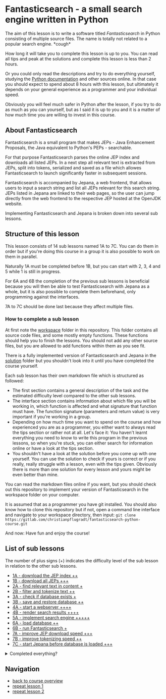 # Fantasticsearch - a small search engine written in Python #

The aim of this lesson is to write a software titled *Fantasticsearch*
in Python consisting of multiple source files. The name is totally
not related to a popular search engine. \*cough\*

How long it will take you to complete this lesson is up to you. You can read all tips
and peak at the solutions and complete this lesson is less than 2 hours.

Or you could only read the descriptions and try to do everything yourself,
studying the [Python documentation](https://www.python.org/doc) and other sources online.
In that case you should expect to spend about 8 hours with this lesson,
but ultimately it depends on your general experience as a programmer
and your individual speed.

Obviously you will feel much safer in Python after the lesson, 
if you try to do as much as you can yourself, but as I said it is up to you
and it is a matter of how much time you are willing to invest in this course. 

## About Fantasticsearch ##

Fantasticsearch is a small program that makes JEPs - 
Java Enhancement Proposals, the Java equivalent to Python's PEPs - searchable.

For that purpose Fantasticsearch parses the online JEP index and downloads all listed JEPs.
In a next step all relevant text is extracted from JEPs, split into tokens,
serialized and saved as a file which allowes Fantasticsearch 
to launch significantly faster in subsequent sessions.

Fantasticsearch is accompanied by Jepana, a web frontend,
that allows users to input a search string
and list all JEPs relevant for this search string.
JEPs listed in Jepana are linked to their web pages,
so the user can jump directly from the web frontend to the respective JEP 
hosted at the OpenJDK website.

Implementing Fantasticsearch and Jepana is broken down into several sub lessons.

## Structure of this lesson ##

This lesson consists of 14 sub lessons named 1A to 7C.
You can do them in order but if you're doing this course in a group
it is also possible to work on them in parallel.

Naturally 1A must be completed before 1B,
but you can start with 2, 3, 4 and 5 while 1 is still in progress.

For 6A and 6B the completion of the previous sub lessons is beneficial
because you will then be able to test Fantasticsearch with Jepana as a whole,
but it is also possible to complete them beforehand,
only programming against the interfaces.

7A to 7C should be done last because they affect multiple files.

### How to complete a sub lesson ###

At first note the [workspace](workspace) folder in this repository. 
This folder contains all source code files, and some mostly empty functions.
These functions should help you to finish the lessons.
You should not add any other source files, but you are allowed to add functions
within them as you see fit.

There is a fully implemented version of Fantasticsearch and Jepana 
in the [solution](solution) folder but you shouldn't look into it 
until you have completed the course yourself.

Each sub lesson has their own markdown file which is structured as followed:
* The first section contains a general description of the task
and the estimated difficulty level compared to the other sub lessons.
* The interface section contains information about which file
  you will be working in, which function is affected 
  and what signature that function must have. The function signature 
  (parameters and return value) is very important if you're working in a group.
* Depending on how much time you want to spend on the course and
  how experienced you are as a programmer, you either want to always read the tips
  section or rather not at all. Let's face it: You haven't learnt everything
  you need to know to write this program in the previous lessons, so when you're stuck,
  you can either search for information online or have a look at the tips section.
* You shouldn't have a look at the solution before you come up with one yourself.
  You can use the solution to check if yours is correct or if you really, really
  struggle with a lesson, even with the tips given. Obviously there is more than one
  solution for every lesson and yours might be even better than mine.
  
You can read the markdown files online if you want, but you should check out this repository
to implement your version of Fantasticsearch in the workspace folder on your computer.

It is assumed that as a programmer you have git installed. 
You should also know how to clone this repository but if not,
open a command line interface and navigate to your workspace directory,
then input: ```git clone https://gitlab.com/christianpflugradt/fantasticsearch-python-course.git```

And now: Have fun and enjoy the course!

## List of sub lessons ##
The number of plus signs (+) indicates the difficulty level of the sub lesson
in relation to the other sub lessons.

* [1A - download the JEP index ++](1A.md)
* [1B - download all JEPs +++](1B.md)
* [2A - find relevant text in content +](2A.md)
* [2B - filter and tokenize text ++](2B.md)
* [3A - check if database exists +](3A.md)
* [3B - save and restore database ++](3B.md)
* [4A - start a webserver ++++ ](4A.md)
* [4B - render search results ++++](4B.md)
* [5A - implement search engine +++++](5A.md)
* [6A - load database ++](6A.md)
* [6B - run Fantasticsearch +](6B.md)
* [7A - improve JEP download speed +++](7A.md)
* [7B - improve tokenizing speed ++](7B.md)
* [7C - start Jepana before database is loaded +++](7C.md)

<details>
  <summary>Completed everything?</summary>

  This is not the end. There are plenty of things to improve and you can extend Fantasticsearch any way you want.

  How about making it more object oriented?

  Making it more functional?

  Add some styling to your Jepana frontend?

  Add a properties file and more customization?

  Add a button to check for new JEPs?

  Send an email once all JEPs are updated?

  Build a fat client with one of the many GUI frameworks like PyQT, Tkinter or WxPython?

  Or a command line interface?

  What about support for [PEPs](https://www.python.org/dev/peps/)?

  Or crawl something entirely different?

  One thing is sure: There is no end to creativity.

</details>

## Navigation ##
* [back to course overview](../../README.md)
* [repeat lesson 1](../lesson-1.md)
* [repeat lesson 2](../lesson-2.md)
